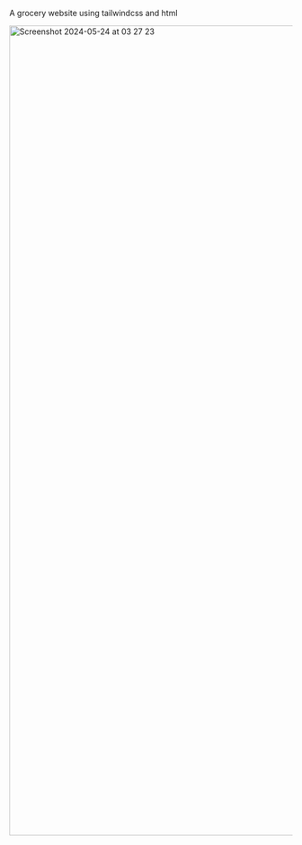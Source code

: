 A grocery website using tailwindcss and html

<img width="1440" alt="Screenshot 2024-05-24 at 03 27 23" src="https://github.com/Odehyie/grocery_store-/assets/119863732/92113aae-acf3-4c2b-90a9-80555ba5cca5">

